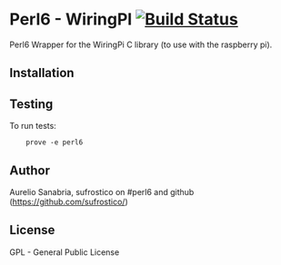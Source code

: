 # Perl6 - WiringPI [![Build Status](https://secure.travis-ci.org/sufrostico/perl6-wiringpi.svg?branch=master)](http://travis-ci.org/sufrostico/perl6-wiringpi) 

Perl6 Wrapper for the WiringPi C library (to use with the raspberry pi).

## Installation


## Testing

To run tests:

```
    prove -e perl6
```

## Author

Aurelio Sanabria, sufrostico on #perl6 and github (https://github.com/sufrostico/)

## License

GPL - General Public License
